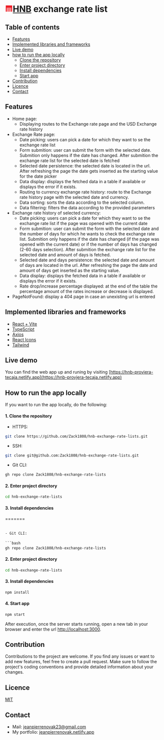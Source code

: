 # <img src="./public/favicon.svg" alt="HNB logo" width="25px" />[HNB](https://www.hnb.hr) exchange rate list

## Table of contents

- [Features](#features)
- [Implemented libraries and frameworks](#implemented)
- [Live demo](#demo)
- [how to run the app locally](#local)
  - [Clone the repository](#clone)
  - [Enter project directory](#dir)
  - [Install dependencies](#dependencies)
  - [Start app](#start)
- [Contribution](#contrib)
- [Licence](#licence)
- [Contact](#contact)

## Features <a name="features" />

- Home page:
  - Displaying routes to the Exchange rate page and the USD Exchange rate history
- Exchange Rate page:
  - Date picking: users can pick a date for which they want to se the exchange rate list
  - Form submition: user can submit the form with the selected date. Submition only happens if the date has changed. After submition the exchange rate list for the selected date is fetched
  - Selected date persistence: the selected date is located in the url. After refreshing the page the date gets inserted as the starting value for the date picker
  - Data display: displays the fetched data in a table if available or displays the error if it exists.
  - Routing to currency exchange rate history: route to the Exchange rate history page with the selected date and currency.
  - Data sorting: sorts the data according to the selected column.
  - Data filtering: filters the data according to the provided parameters
- Exchange rate history of selected currency:
  - Date picking: users can pick a date for which they want to se the exchange rate list if the page was opened with the current date
  - Form submition: user can submit the form with the selected date and the number of days for which he wants to check the exchange rate list. Submition only happens if the date has changed (if the page was opened with the current date) or if the number of days has changed (2-60 days selection). After submition the exchange rate list for the selected date and amount of days is fetched.
  - Selected date and days persistence: the selected date and amount of days are located in the url. After refreshing the page the date and amount of days get inserted as the starting value.
  - Data display: displays the fetched data in a table if available or displays the error if it exists.
  - Rate drop/increase percentage displayed: at the end of the table the percentage amount of the rates increase or decrease is displayed.
- PageNotFound: display a 404 page in case an unexisting url is entered

## Implemented libraries and frameworks <a name="implemented" />

- [React + Vite](https://vitejs.dev/guide/)
- [TypeScript](https://www.typescriptlang.org)
- [Axios](https://axios-http.com/docs/intro)
- [React Icons](https://react-icons.github.io/react-icons/)
- [Tailwind](https://tailwindcss.com)

## Live demo <a name="demo" />

You can find the web app up and runing by visiting [https://hnb-provjera-tecaja.netlify.app](https://hnb-provjera-tecaja.netlify.app)

## How to run the app locally <a name="local" />

If you want to run the app locally, do the following:

#### 1. Clone the repository <a name="clone" />

- HTTPS:

```bash
git clone https://github.com/Zack1808/hnb-exchange-rate-lists.git
```

- SSH:

```bash
git clone git@github.com:Zack1808/hnb-exchange-rate-lists.git
```

- Git CLI:

```bash
gh repo clone Zack1808/hnb-exchange-rate-lists
```

#### 2. Enter project directory <a name="dir" />

```bash
cd hnb-exchange-rate-lists
```

#### 3. Install dependencies <a name="dependencies" />
=======
```

- Git CLI:

```bash
gh repo clone Zack1808/hnb-exchange-rate-lists
```

#### 2. Enter project directory <a name="dir" />

```bash
cd hnb-exchange-rate-lists
```

#### 3. Install dependencies <a name="dependencies" />


```bash
npm install
```


#### 4. Start app <a name="start" />


```bash
npm start
```

After execution, once the server starts running, open a new tab in your browser and enter the url [http://localhost:3000](http://localhost:3000).

## Contribution <a name="contrib" />

Contributions to the project are welcome. If you find any issues or want to add new features, feel free to create a pull request. Make sure to follow the project's coding conventions and provide detailed information about your changes.

## Licence <a name="licence" />

[MIT](https://github.com/Zack1808/hnb-exchange-rate-lists/blob/prebuild/LICENSE)

## Contact <a name="contact" />

- Mail: jeanpierrenovak23@gmail.com
- My portfolio: [jeanpierrenovak.netlify.app](https://jeanpierrenovak.netlify.app)

